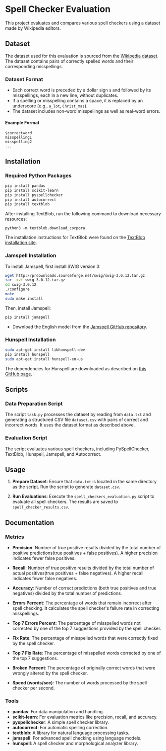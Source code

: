 # Spell Checker Evaluation

This project evaluates and compares various spell checkers using a dataset made by Wikipedia editors.

## Dataset

The dataset used for this evaluation is sourced from the [Wikipedia dataset](https://www.dcs.bbk.ac.uk/~ROGER/corpora.html). The dataset contains pairs of correctly spelled words and their corresponding misspellings.

### Dataset Format

- Each correct word is preceded by a dollar sign `$` and followed by its misspellings, each in a new line, without duplicates.
- If a spelling or misspelling contains a space, it is replaced by an underscore (e.g., `a_lot`, `Christ_mas`).
- The dataset includes non-word misspellings as well as real-word errors.

#### Example Format

```
$correctword
misspelling1
misspelling2
...
```

## Installation

### Required Python Packages

```bash
pip install pandas
pip install scikit-learn
pip install pyspellchecker
pip install autocorrect
pip install textblob
```
After installing TextBlob, run the following command to download necessary resources:
```
python3 -m textblob.download_corpora
```
The installation instructions for TextBlob were found on the [TextBlob installation site](https://textblob.readthedocs.io/en/dev/install.html).

### Jamspell Installation

To install Jamspell, first install SWIG version 3:

```bash
wget http://prdownloads.sourceforge.net/swig/swig-3.0.12.tar.gz
tar -xvf swig-3.0.12.tar.gz
cd swig-3.0.12
./configure
make
sudo make install
```

Then, install Jamspell:

```bash
pip install jamspell
```

- Download the English model from the [Jamspell GitHub repository](https://github.com/bakwc/JamSpell?tab=readme-ov-file#download-models).

### Hunspell Installation

```bash
sudo apt-get install libhunspell-dev
pip install hunspell
sudo apt-get install hunspell-en-us
```
The dependencies for Hunspell are downloaded as described on [this GitHub page](https://github.com/postmodern/hunspell.cr?tab=readme-ov-file#installation).

## Scripts

### Data Preparation Script

The script `task.py` processes the dataset by reading from `data.txt` and generating a structured CSV file `dataset.csv` with pairs of correct and incorrect words. It uses the dataset format as described above.

### Evaluation Script

The script evaluates various spell checkers, including PySpellChecker, TextBlob, Hunspell, Jamspell, and Autocorrect. 

## Usage

1. **Prepare Dataset**: Ensure that `data.txt` is located in the same directory as the script. Run the script to generate `dataset.csv`.

2. **Run Evaluations**: Execute the `spell_checkers_evaluation.py` script to evaluate all spell checkers. The results are saved to `spell_checker_results.csv`.

## Documentation

### Metrics

- **Precision**: Number of true positive results divided by the total number of positive predictions(true positives + false positives). A higher precision indicates fewer false positives.

- **Recall**: Number of true positive results divided by the total number of actual positives(true positives + false negatives). A higher recall indicates fewer false negatives.

- **Accuracy**: Number of correct predictions (both true positives and true negatives) divided by the total number of predictions.

- **Errors Percent**: The percentage of words that remain incorrect after spell checking. It calculates the spell checker's failure rate in correcting misspellings.

- **Top 7 Errors Percent**: The percentage of misspelled words not corrected by one of the top 7 suggestions provided by the spell checker.

- **Fix Rate**: The percentage of misspelled words that were correctly fixed by the spell checker.

- **Top 7 Fix Rate**: The percentage of misspelled words corrected by one of the top 7 suggestions.

- **Broken Percent**: The percentage of originally correct words that were wrongly altered by the spell checker.

- **Speed (words/sec)**: The number of words processed by the spell checker per second.

### Tools


- **pandas**: For data manipulation and handling.
- **scikit-learn**: For evaluation metrics like precision, recall, and accuracy.
- **pyspellchecker**: A simple spell checker library.
- **autocorrect**: For automatic spelling correction.
- **textblob**: A library for natural language processing tasks.
- **jamspell**: For advanced spell checking using language models.
- **hunspell**: A spell checker and morphological analyzer library.
